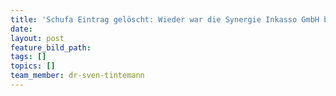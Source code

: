 ```yaml
---
title: 'Schufa Eintrag gelöscht: Wieder war die Synergie Inkasso GmbH beteiligt'
date:
layout: post
feature_bild_path:
tags: []
topics: []
team_member: dr-sven-tintemann
---
```

